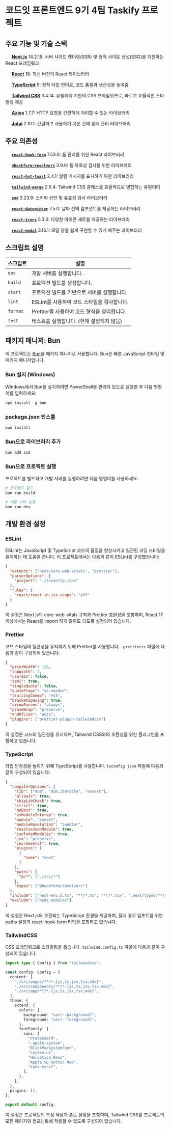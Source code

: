 # 코드잇 프론트엔드 9기 4팀 Taskify 프로젝트

## 주요 기능 및 기술 스택

<img src="https://nextjs.org/static/favicon/favicon-32x32.png" width="16" height="16"> **[Next.js](https://nextjs.org/)** 14.2.15: 서버 사이드 렌더링(SSR) 및 정적 사이트 생성(SSG)을 지원하는 React 프레임워크

<img src="https://reactjs.org/favicon.ico" width="16" height="16"> **[React](https://reactjs.org/)** 18: 최신 버전의 React 라이브러리

<img src="https://www.typescriptlang.org/favicon-32x32.png" width="16" height="16"> **[TypeScript](https://www.typescriptlang.org/)** 5: 정적 타입 언어로, 코드 품질과 생산성을 높여줌

<img src="https://tailwindcss.com/favicons/favicon-32x32.png" width="16" height="16"> **[Tailwind CSS](https://tailwindcss.com/)** 3.4.14: 유틸리티 기반의 CSS 프레임워크로, 빠르고 효율적인 스타일링 제공

<img src="https://axios-http.com/assets/favicon.ico" width="16" height="16"> **[Axios](https://axios-http.com/)** 1.7.7: HTTP 요청을 간편하게 처리할 수 있는 라이브러리

<img src="https://jotai.org/favicon.svg" width="16" height="16"> **[Jotai](https://jotai.org/)** 2.10.1: 간결하고 사용하기 쉬운 전역 상태 관리 라이브러리

## 주요 의존성

<img src="https://react-hook-form.com/images/logo/react-hook-form-logo-only.png" width="16" height="16"> **[`react-hook-form`](https://react-hook-form.com/)** 7.53.0: 폼 관리를 위한 React 라이브러리

<img src="https://github.com/react-hook-form.png" width="16" height="16"> **[`@hookform/resolvers`](https://github.com/react-hook-form/resolvers)** 3.9.0: 폼 유효성 검사를 위한 라이브러리

<img src="https://react-hot-toast.com/favicon.png" width="16" height="16"> **[`react-hot-toast`](https://react-hot-toast.com/)** 2.4.1: 알림 메시지를 표시하기 위한 라이브러리

<img src="/public/images/favicons/tailwind-merge.svg" width="16" height="16"> **[`tailwind-merge`](https://github.com/dcastil/tailwind-merge)** 2.5.4: Tailwind CSS 클래스를 효율적으로 병합하는 유틸리티

<img src="https://zod.dev/static/favicon-32x32.png" width="16" height="16"> **[`zod`](https://github.com/colinhacks/zod)** 3.23.8: 스키마 선언 및 유효성 검사 라이브러리

<img src="/public/images/favicons/react_datepicker.png" width="16" height="16"> **[`react-datepicker`](https://reactdatepicker.com/)** 7.5.0: 날짜 선택 컴포넌트를 제공하는 라이브러리

<img src="https://react-icons.github.io/react-icons/favicon.ico" width="16" height="16"> **[`react-icons`](https://react-icons.github.io/react-icons/)** 5.3.0: 다양한 아이콘 세트를 제공하는 라이브러리

<img src="https://github.com/reactjs.png" width="16" height="16"> **[`react-modal`](https://github.com/reactjs/react-modal)** 3.16.1: 모달 창을 쉽게 구현할 수 있게 해주는 라이브러리

## 스크립트 설명

| 스크립트 | 설명                                        |
| -------- | ------------------------------------------- |
| `dev`    | 개발 서버를 실행합니다.                     |
| `build`  | 프로덕션 빌드를 생성합니다.                 |
| `start`  | 프로덕션 빌드를 기반으로 서버를 실행합니다. |
| `lint`   | ESLint를 사용하여 코드 스타일을 검사합니다. |
| `format` | Prettier를 사용하여 코드 형식을 정리합니다. |
| `test`   | 테스트를 실행합니다. (현재 설정되지 않음)   |

## 패키지 매니저: Bun

이 프로젝트는 [Bun](https://bun.sh/)을 패키지 매니저로 사용합니다. Bun은 빠른 JavaScript 런타임 및 패키지 매니저입니다.

### Bun 설치 (Windows)

Windows에서 Bun을 설치하려면 PowerShell을 관리자 모드로 실행한 후 다음 명령어를 입력하세요:

```powershell
npm install -g bun
```

### package.json 인스톨

```bash
bun install
```

### Bun으로 라이브러리 추가

```bash
bun add zod
```

### Bun으로 프로젝트 실행

프로젝트를 빌드하고 개발 서버를 실행하려면 다음 명령어를 사용하세요:

```bash
# 프로젝트 빌드
bun run build

# 개발 서버 실행
bun run dev
```

## 개발 환경 설정

### ESLint

ESLint는 JavaScript 및 TypeScript 코드의 품질을 향상시키고 일관된 코딩 스타일을 유지하는 데 도움을 줍니다.
이 프로젝트에서는 다음과 같이 ESLint를 구성했습니다:

```json
{
  "extends": ["next/core-web-vitals", "prettier"],
  "parserOptions": {
    "project": "./tsconfig.json"
  },
  "rules": {
    "react/react-in-jsx-scope": "off"
  }
}
```

이 설정은 Next.js의 core-web-vitals 규칙과 Prettier 호환성을 포함하며, React 17 이상에서는 React를 import 하지 않아도 되도록 설정되어 있습니다.

### Prettier

코드 스타일의 일관성을 유지하기 위해 Prettier를 사용합니다. `.prettierrc` 파일에 다음과 같이 구성되어 있습니다:

```json
{
  "printWidth": 120,
  "tabWidth": 2,
  "useTabs": false,
  "semi": true,
  "singleQuote": false,
  "quoteProps": "as-needed",
  "trailingComma": "es5",
  "bracketSpacing": true,
  "arrowParens": "always",
  "proseWrap": "preserve",
  "endOfLine": "auto",
  "plugins": ["prettier-plugin-tailwindcss"]
}
```

이 설정은 코드의 일관성을 유지하며, Tailwind CSS와의 호환성을 위한 플러그인을 포함하고 있습니다.

### TypeScript

타입 안정성을 높이기 위해 TypeScript를 사용합니다. `tsconfig.json` 파일에 다음과 같이 구성되어 있습니다:

```json
{
  "compilerOptions": {
    "lib": ["dom", "dom.iterable", "esnext"],
    "allowJs": true,
    "skipLibCheck": true,
    "strict": true,
    "noEmit": true,
    "esModuleInterop": true,
    "module": "esnext",
    "moduleResolution": "bundler",
    "resolveJsonModule": true,
    "isolatedModules": true,
    "jsx": "preserve",
    "incremental": true,
    "plugins": [
      {
        "name": "next"
      }
    ],
    "paths": {
      "@/*": ["./src/*"]
    },
    "types": ["@hookform/resolvers"]
  },
  "include": ["next-env.d.ts", "**/*.ts", "**/*.tsx", ".next/types/**/*.ts"],
  "exclude": ["node_modules"]
}
```

이 설정은 Next.js와 호환되는 TypeScript 환경을 제공하며, 절대 경로 임포트를 위한 paths 설정과 react-hook-form 타입을 포함하고 있습니다.

### TailwindCSS

CSS 프레임워크로 스타일링을 돕습니다. `tailwind.config.ts` 파일에 다음과 같이 구성되어 있습니다:

```typescript
import type { Config } from "tailwindcss";

const config: Config = {
  content: [
    "./src/pages/**/*.{js,ts,jsx,tsx,mdx}",
    "./src/components/**/*.{js,ts,jsx,tsx,mdx}",
    "./src/app/**/*.{js,ts,jsx,tsx,mdx}",
  ],
  theme: {
    extend: {
      colors: {
        background: "var(--background)",
        foreground: "var(--foreground)",
      },
      fontFamily: {
        sans: [
          "Pretendard",
          "-apple-system",
          "BlinkMacSystemFont",
          "system-ui",
          "Helvetica Neue",
          "Apple SD Gothic Neo",
          "sans-serif",
        ],
      },
    },
  },
  plugins: [],
};

export default config;
```

이 설정은 프로젝트의 특정 색상과 폰트 설정을 포함하며, Tailwind CSS를 프로젝트의 모든 페이지와 컴포넌트에 적용할 수 있도록 구성되어 있습니다.
